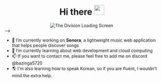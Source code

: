 
<div align="center">
  <h1>Hi there <img src="https://media.giphy.com/media/hvRJCLFzcasrR4ia7z/giphy.gif" width="32"></h1>
</div>

<!-->
<div align="center">
  <picture>
    <sourceV
      media="(prefers-color-scheme: dark)"
      srcset="https://64.media.tumblr.com/f28231803aeb26ec32386617597fcb34/tumblr_o1nx4lxMVCg1qcy62fo3_500.gifv"
    />
    <source
      media="(prefers-color-scheme: light)"
      srcset="https://64.media.tumblr.com/f28231803aeb26ec32386617597fcb34/tumblr_o1nx4lxMCg1qcy62fo3_500.gifv"
    />
    <img
      alt="The Division Loading Screen"
      src="https://64.media.tumblr.com/f28231803aeb26ec32386617597fcb34/tumblr_o1nx4lxMCg1qcy62fo3_500.gifv"
    />
  </picture>
</div>
-->

<!--V
**willyliu1705/willyliu1705** is a ✨ _special_ ✨ repository because its `README.md` (this file) appears on your GitHub profile.
-->

- 🔭 I’m currently working on **Sonora**, a lightweight music web application that helps people discover songs <br>
- 🌱 I’m currently learning about web development and cloud computing <br>
- 📫 If you want to contact me, please feel free to add me on discord @bazinga5720 <br>
- 🌎 I'm also learning how to speak Korean, so if you are fluent, I wouldn't mind the extra help. <br>
